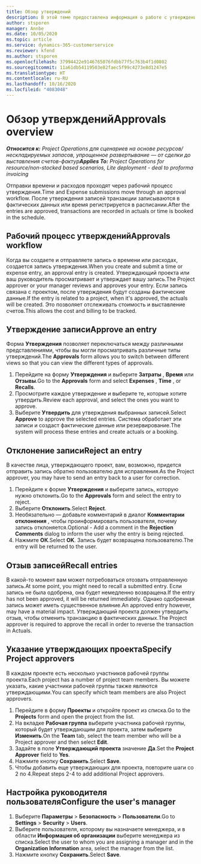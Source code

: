 ```yaml
---
title: Обзор утверждений
description: В этой теме предоставлена информация о работе с утверждениями в Project Operations.
author: stsporen
manager: Annbe
ms.date: 10/05/2020
ms.topic: article
ms.service: dynamics-365-customerservice
ms.reviewer: kfend
ms.author: stsporen
ms.openlocfilehash: 37994422e9146765076fdbb77f5c763b4f1d0802
ms.sourcegitcommit: 11a61db54119503e82faec5f99c4273e8d1247e5
ms.translationtype: HT
ms.contentlocale: ru-RU
ms.lasthandoff: 10/16/2020
ms.locfileid: "4083048"
---
```

# <a name="approvals-overview"></a><span data-ttu-id="92908-103">Обзор утверждений</span><span class="sxs-lookup"><span data-stu-id="92908-103">Approvals overview</span></span>

<span data-ttu-id="92908-104">_**Относится к:** Project Operations для сценариев на основе ресурсов/нескладируемых запасов, упрощенное развертывание — от сделки до выставления счетов-фактур_</span><span class="sxs-lookup"><span data-stu-id="92908-104">_**Applies To:** Project Operations for resource/non-stocked based scenarios, Lite deployment - deal to proforma invoicing_</span></span>

<span data-ttu-id="92908-105">Отправки времени и расходов проходят через рабочий процесс утверждения.</span><span class="sxs-lookup"><span data-stu-id="92908-105">Time and Expense submissions move through an approval workflow.</span></span> <span data-ttu-id="92908-106">После утверждения записей транзакции записываются в фактических данных или время регистрируется в расписании.</span><span class="sxs-lookup"><span data-stu-id="92908-106">After the entries are approved, transactions are recorded in actuals or time is booked in the schedule.</span></span>

## <a name="approvals-workflow"></a><span data-ttu-id="92908-107">Рабочий процесс утверждений</span><span class="sxs-lookup"><span data-stu-id="92908-107">Approvals workflow</span></span>
<span data-ttu-id="92908-108">Когда вы создаете и отправляете запись о времени или расходах, создается запись утверждения.</span><span class="sxs-lookup"><span data-stu-id="92908-108">When you create and submit a time or expense entry, an approval entry is created.</span></span> <span data-ttu-id="92908-109">Утверждающий проекта или ваш руководитель просматривает и утверждает вашу запись.</span><span class="sxs-lookup"><span data-stu-id="92908-109">The Project approver or your manager reviews and approves your entry.</span></span> <span data-ttu-id="92908-110">Если запись связана с проектом, после утверждения будут созданы фактические данные.</span><span class="sxs-lookup"><span data-stu-id="92908-110">If the entry is related to a project, when it's approved, the actuals will be created.</span></span> <span data-ttu-id="92908-111">Это позволяет отслеживать стоимость и выставление счетов.</span><span class="sxs-lookup"><span data-stu-id="92908-111">This allows the cost and billing to be tracked.</span></span> 

## <a name="approve-an-entry"></a><span data-ttu-id="92908-112">Утверждение записи</span><span class="sxs-lookup"><span data-stu-id="92908-112">Approve an entry</span></span>
<span data-ttu-id="92908-113">Форма **Утверждения** позволяет переключаться между различными представлениями, чтобы вы могли просматривать различные типы утверждений.</span><span class="sxs-lookup"><span data-stu-id="92908-113">The **Approvals** form allows you to switch between different views so that you can view the different types of approvals.</span></span>
  
1. <span data-ttu-id="92908-114">Перейдите на форму **Утверждения** и выберите **Затраты** , **Время** или **Отзывы**.</span><span class="sxs-lookup"><span data-stu-id="92908-114">Go to the **Approvals** form and select **Expenses** , **Time** , or **Recalls**.</span></span>
2. <span data-ttu-id="92908-115">Просмотрите каждое утверждение и выберите те, которые хотите утвердить.</span><span class="sxs-lookup"><span data-stu-id="92908-115">Review each approval, and select the ones you want to approve.</span></span>
3. <span data-ttu-id="92908-116">Выберите **Утвердить** для утверждения выбранных записей.</span><span class="sxs-lookup"><span data-stu-id="92908-116">Select **Approve** to approve the selected entries.</span></span>
<span data-ttu-id="92908-117">Система обработает эти записи и создаст фактические данные или резервирование.</span><span class="sxs-lookup"><span data-stu-id="92908-117">The system will process these entries and create actuals or a booking.</span></span>

## <a name="reject-an-entry"></a><span data-ttu-id="92908-118">Отклонение записи</span><span class="sxs-lookup"><span data-stu-id="92908-118">Reject an entry</span></span>
<span data-ttu-id="92908-119">В качестве лица, утверждающего проект, вам, возможно, придется отправить запись обратно пользователю для исправления.</span><span class="sxs-lookup"><span data-stu-id="92908-119">As the Project approver, you may have to send an entry back to a user for correction.</span></span>
  
1. <span data-ttu-id="92908-120">Перейдите к форме **Утверждения** и выберите запись, которую нужно отклонить.</span><span class="sxs-lookup"><span data-stu-id="92908-120">Go to the **Approvals** form and select the entry to reject.</span></span> 
2. <span data-ttu-id="92908-121">Выберите **Отклонить**.</span><span class="sxs-lookup"><span data-stu-id="92908-121">Select **Reject**.</span></span>
3. <span data-ttu-id="92908-122">Необязательно — добавьте комментарий в диалог **Комментарии отклонения** , чтобы проинформировать пользователя, почему запись отклоняется.</span><span class="sxs-lookup"><span data-stu-id="92908-122">Optional - Add a comment in the **Rejection Comments** dialog to inform the user why the entry is being rejected.</span></span>
4. <span data-ttu-id="92908-123">Нажмите **ОК**.</span><span class="sxs-lookup"><span data-stu-id="92908-123">Select **OK**.</span></span> <span data-ttu-id="92908-124">Запись будет возвращена пользователю.</span><span class="sxs-lookup"><span data-stu-id="92908-124">The entry will be returned to the user.</span></span>
  
## <a name="recall-entries"></a><span data-ttu-id="92908-125">Отзыв записей</span><span class="sxs-lookup"><span data-stu-id="92908-125">Recall entries</span></span>
<span data-ttu-id="92908-126">В какой-то момент вам может потребоваться отозвать отправленную запись.</span><span class="sxs-lookup"><span data-stu-id="92908-126">At some point, you might need to recall a submitted entry.</span></span> <span data-ttu-id="92908-127">Если запись не была одобрена, она будет немедленно возвращена.</span><span class="sxs-lookup"><span data-stu-id="92908-127">If the entry has not been approved, it will be returned immediately.</span></span> <span data-ttu-id="92908-128">Однако одобренная запись может иметь существенное влияние.</span><span class="sxs-lookup"><span data-stu-id="92908-128">An approved entry however, may have a material impact.</span></span> <span data-ttu-id="92908-129">Утверждающий проекта должен утвердить отзыв, чтобы отменить транзакцию в фактических данных.</span><span class="sxs-lookup"><span data-stu-id="92908-129">The Project approver is required to approve the recall in order to reverse the transaction in Actuals.</span></span>

## <a name="specify-project-approvers"></a><span data-ttu-id="92908-130">Указание утверждающих проекта</span><span class="sxs-lookup"><span data-stu-id="92908-130">Specify Project approvers</span></span>
<span data-ttu-id="92908-131">В каждом проекте есть несколько участников рабочей группы проекта.</span><span class="sxs-lookup"><span data-stu-id="92908-131">Each project has a number of project team members.</span></span> <span data-ttu-id="92908-132">Вы можете указать, какие участники рабочей группы также являются утверждающими.</span><span class="sxs-lookup"><span data-stu-id="92908-132">You can specify which team members are also Project approvers.</span></span>

1. <span data-ttu-id="92908-133">Перейдите в форму **Проекты** и откройте проект из списка.</span><span class="sxs-lookup"><span data-stu-id="92908-133">Go to the **Projects** form and open the project from the list.</span></span>
2. <span data-ttu-id="92908-134">На вкладке **Рабочая группа** выберите участника рабочей группы, который будет утверждающим для проекта, затем выберите **Изменить**.</span><span class="sxs-lookup"><span data-stu-id="92908-134">On the **Team** tab, select the team member who will be a Project approver and then select **Edit**.</span></span>
3. <span data-ttu-id="92908-135">Задайте в поле **Утверждающий проекта** значение **Да**.</span><span class="sxs-lookup"><span data-stu-id="92908-135">Set the **Project Approver** field to **Yes**.</span></span>
4. <span data-ttu-id="92908-136">Нажмите кнопку **Сохранить**.</span><span class="sxs-lookup"><span data-stu-id="92908-136">Select **Save**.</span></span>
5. <span data-ttu-id="92908-137">Чтобы добавить еще утверждающих для проекта, повторите шаги со 2 по 4.</span><span class="sxs-lookup"><span data-stu-id="92908-137">Repeat steps 2-4 to add additional Project approvers.</span></span>

## <a name="configure-the-users-manager"></a><span data-ttu-id="92908-138">Настройка руководителя пользователя</span><span class="sxs-lookup"><span data-stu-id="92908-138">Configure the user's manager</span></span>

1. <span data-ttu-id="92908-139">Выберите **Параметры** > **Безопасность** > **Пользователи**.</span><span class="sxs-lookup"><span data-stu-id="92908-139">Go to **Settings** > **Security** > **Users**.</span></span>
2. <span data-ttu-id="92908-140">Выберите пользователя, которому вы назначаете менеджера, и в области **Информация об организации** выберите менеджера из списка.</span><span class="sxs-lookup"><span data-stu-id="92908-140">Select the user to whom you are assigning a manager and in the **Organization Information** area, select the manager from the list.</span></span> 
3. <span data-ttu-id="92908-141">Нажмите кнопку **Сохранить**.</span><span class="sxs-lookup"><span data-stu-id="92908-141">Select **Save**.</span></span>



